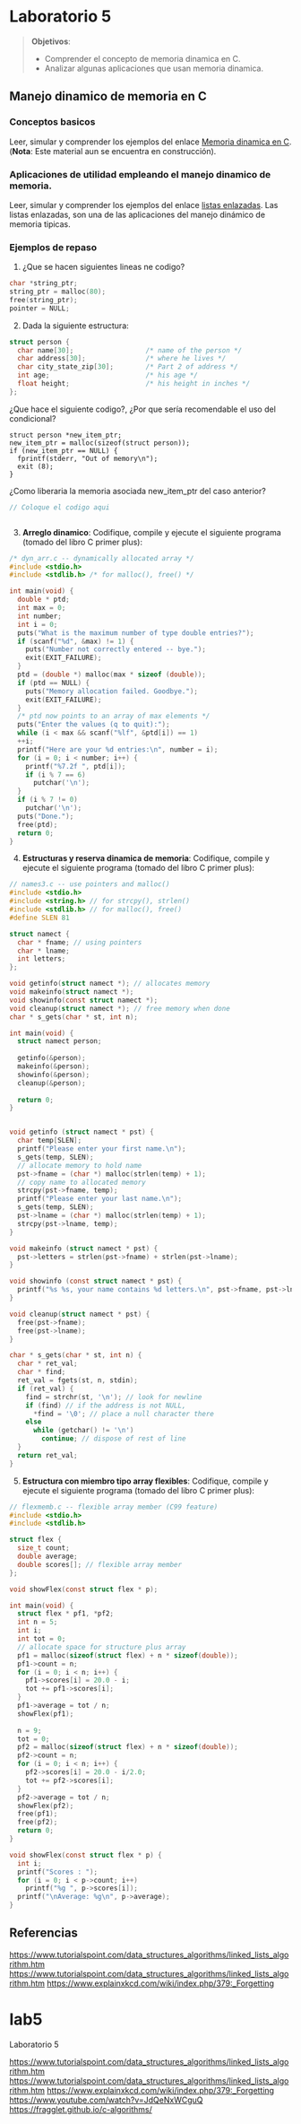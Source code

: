# Laboratorio 5

> **Objetivos**:
> * Comprender el concepto de memoria dinamica en C.
> * Analizar algunas aplicaciones que usan memoria dinamica.

## Manejo dinamico de memoria en C

### Conceptos basicos

Leer, simular y comprender los ejemplos del enlace [Memoria dinamica en C](https://github.com/repos-SO-UdeA/laboratorios/blob/master/lab1/teoria/parte5/memoria_dinamica.ipynb). (**Nota**: Este material aun se encuentra en construcción).

### Aplicaciones de utilidad empleando el manejo dinamico de memoria.

Leer, simular y comprender los ejemplos del enlace [listas enlazadas](https://github.com/tigarto/2018-1/blob/master/listas_enlazadas.ipynb). Las listas enlazadas, son una de las aplicaciones del manejo dinámico de memoria tipicas.

### Ejemplos de repaso

1. ¿Que se hacen siguientes lineas ne codigo?

```C
char *string_ptr;
string_ptr = malloc(80);
free(string_ptr);
pointer = NULL;
```

2. Dada la siguiente estructura:

```C
struct person {
  char name[30];                  /* name of the person */
  char address[30];               /* where he lives */
  char city_state_zip[30];        /* Part 2 of address */
  int age;                        /* his age */
  float height;                   /* his height in inches */
};
```

¿Que hace el siguiente codigo?, ¿Por que sería recomendable el uso del condicional?

```
struct person *new_item_ptr;
new_item_ptr = malloc(sizeof(struct person));
if (new_item_ptr == NULL) {
  fprintf(stderr, "Out of memory\n");
  exit (8);
}
```

¿Como liberaria la memoria asociada new_item_ptr del caso anterior?

```C
// Coloque el codigo aqui



```

3. **Arreglo dinamico**: Codifique, compile y ejecute el siguiente programa (tomado del libro C primer plus):

```C
/* dyn_arr.c -- dynamically allocated array */
#include <stdio.h>
#include <stdlib.h> /* for malloc(), free() */

int main(void) {
  double * ptd;
  int max = 0;
  int number;
  int i = 0;
  puts("What is the maximum number of type double entries?");
  if (scanf("%d", &max) != 1) {
    puts("Number not correctly entered -- bye.");
    exit(EXIT_FAILURE);
  }
  ptd = (double *) malloc(max * sizeof (double));
  if (ptd == NULL) {
    puts("Memory allocation failed. Goodbye.");
    exit(EXIT_FAILURE);
  }
  /* ptd now points to an array of max elements */
  puts("Enter the values (q to quit):");
  while (i < max && scanf("%lf", &ptd[i]) == 1)
  ++i;
  printf("Here are your %d entries:\n", number = i);
  for (i = 0; i < number; i++) {
    printf("%7.2f ", ptd[i]);
    if (i % 7 == 6)
      putchar('\n');
  }
  if (i % 7 != 0)
    putchar('\n');
  puts("Done.");
  free(ptd);
  return 0;
}
```

4. **Estructuras y reserva dinamica de memoria**: Codifique, compile y ejecute el siguiente programa (tomado del libro C primer plus):

```C
// names3.c -- use pointers and malloc()
#include <stdio.h>
#include <string.h> // for strcpy(), strlen()
#include <stdlib.h> // for malloc(), free()
#define SLEN 81

struct namect {
  char * fname; // using pointers
  char * lname;
  int letters;
};

void getinfo(struct namect *); // allocates memory
void makeinfo(struct namect *);
void showinfo(const struct namect *);
void cleanup(struct namect *); // free memory when done
char * s_gets(char * st, int n);

int main(void) {
  struct namect person;
  
  getinfo(&person);
  makeinfo(&person);
  showinfo(&person);
  cleanup(&person);
  
  return 0;
}


void getinfo (struct namect * pst) {
  char temp[SLEN];
  printf("Please enter your first name.\n");
  s_gets(temp, SLEN);
  // allocate memory to hold name
  pst->fname = (char *) malloc(strlen(temp) + 1);
  // copy name to allocated memory
  strcpy(pst->fname, temp);
  printf("Please enter your last name.\n");
  s_gets(temp, SLEN);
  pst->lname = (char *) malloc(strlen(temp) + 1);
  strcpy(pst->lname, temp);
}

void makeinfo (struct namect * pst) {
  pst->letters = strlen(pst->fname) + strlen(pst->lname);
}

void showinfo (const struct namect * pst) {
  printf("%s %s, your name contains %d letters.\n", pst->fname, pst->lname, pst->letters);
}

void cleanup(struct namect * pst) {
  free(pst->fname);
  free(pst->lname);
}

char * s_gets(char * st, int n) {
  char * ret_val;
  char * find;
  ret_val = fgets(st, n, stdin);
  if (ret_val) {
    find = strchr(st, '\n'); // look for newline
    if (find) // if the address is not NULL,
      *find = '\0'; // place a null character there
    else
      while (getchar() != '\n')
        continue; // dispose of rest of line
  }
  return ret_val;
}
```

5. **Estructura con miembro tipo array flexibles**: Codifique, compile y ejecute el siguiente programa (tomado del libro C primer plus):

```C
// flexmemb.c -- flexible array member (C99 feature)
#include <stdio.h>
#include <stdlib.h>

struct flex {
  size_t count;
  double average;
  double scores[]; // flexible array member
};

void showFlex(const struct flex * p);

int main(void) {
  struct flex * pf1, *pf2;
  int n = 5;
  int i;
  int tot = 0;
  // allocate space for structure plus array
  pf1 = malloc(sizeof(struct flex) + n * sizeof(double));
  pf1->count = n;
  for (i = 0; i < n; i++) {
    pf1->scores[i] = 20.0 - i;
    tot += pf1->scores[i];
  }
  pf1->average = tot / n;
  showFlex(pf1);
  
  n = 9;
  tot = 0;
  pf2 = malloc(sizeof(struct flex) + n * sizeof(double));
  pf2->count = n;
  for (i = 0; i < n; i++) {
    pf2->scores[i] = 20.0 - i/2.0;
    tot += pf2->scores[i];
  }
  pf2->average = tot / n;
  showFlex(pf2);
  free(pf1);
  free(pf2);
  return 0;
}

void showFlex(const struct flex * p) {
  int i;
  printf("Scores : ");
  for (i = 0; i < p->count; i++)
    printf("%g ", p->scores[i]);
  printf("\nAverage: %g\n", p->average);
}
```

## Referencias
https://www.tutorialspoint.com/data_structures_algorithms/linked_lists_algorithm.htm
https://www.tutorialspoint.com/data_structures_algorithms/linked_lists_algorithm.htm
https://www.explainxkcd.com/wiki/index.php/379:_Forgetting


# lab5
Laboratorio 5

https://www.tutorialspoint.com/data_structures_algorithms/linked_lists_algorithm.htm
https://www.tutorialspoint.com/data_structures_algorithms/linked_lists_algorithm.htm
https://www.explainxkcd.com/wiki/index.php/379:_Forgetting
https://www.youtube.com/watch?v=JdQeNxWCguQ
https://fragglet.github.io/c-algorithms/

<!---

By default the libraries and headers will be installed in /usr/local/lib/ and /usr/local/include directories.


Esta fue la libreria que se instalo localmente: https://fragglet.github.io/c-algorithms/ --- https://github.com/fragglet/c-algorithms

Este es el ejemplo base: https://github.com/fragglet/c-algorithms/blob/master/test/test-slist.c





cd c-algorithms-1.2.0/
./configure
make
make check
make install


Installation Names

package's files: /usr/local/bin, /usr/local/man


tigarto@fuck-pc:/usr/local/lib$ ls
crafter-0.2               libof_snmp_cpu.so.0
libcalg.a                 libof_snmp_cpu.so.0.0.0
libcalg.la                libopenflow_action_install.a
libcalg.so                libopenflow_action_install.la
libcalg.so.0              libopenflow_action_install.so
libcalg.so.0.0.0     

 lcalg

/usr/local/include/libcalg-1.0/libcalg

-->

